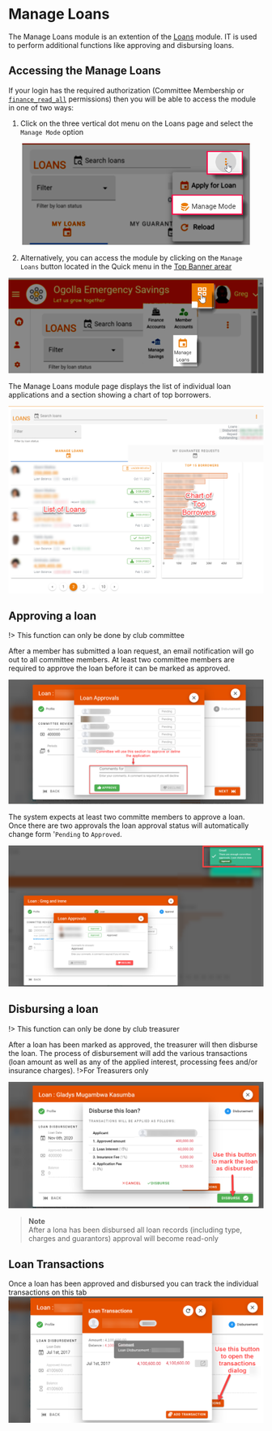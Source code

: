 # Manage Loans
The Manage Loans  module is an extention of the [Loans](user-modules/loans.md) module. IT is used to perform additional functions like approving and disbursing loans.

## Accessing the Manage Loans
If your login has the required authorization (Committee Membership or [`finance_read_all`](admin-modules/member-accounts.md#finance_read_all) permissions) then you will be able to access the module  in one of two ways:

1. Click on the three vertical dot menu on the Loans page and select the `Manage Mode` option

<!-- ![alt text](../images/4.6.1_Manage_Loans_menu.png ":size=x150 Manage Lonas menu") -->
<p align="center">
    <img src="images/4.6.1_Manage_Loans_menu.png" height="200px" style="object-fit:contain;" alt="Manage Loans menu">
</p>

2. Alternatively, you can access the module by clicking on the `Manage Loans` button located in the Quick menu in the [Top Banner arear](access-the-site/navigate-the-app?id=the-top-banner-area)

<!-- ![alt text](../images/4.6.2_Manage_Loans_quick_menu.png ":size=x150 Manage Loans menu") -->

<p align="center">
    <img src="images/4.6.2_Manage_Loans_quick_menu.png"  width="600px" style="object-fit:contain" alt="Manage Loans Menu">
</p>

The Manage Loans module page displays the list of individual loan applications and a section showing a chart of top borrowers.

<!-- ![alt text](../images/4.6.3_Manage_Loans_page.png ":size=x300 Manage Loans page") -->
<p align="center">
    <img src="images/4.6.3_Manage_Loans_page.png"  width="600px" style="object-fit:contain" alt="Manage Loans Page">
</p>

## Approving a loan
!> This function can only be done by club committee

After a member has submitted a loan request, an email notification will go out to all committee members. At least two committee members are required to approve the loan before it can be marked as approved. 

![alt text](../images/4.4.3_Apply_Loan_Approval.png ":size=x300 Apply Loan approval")

The system expects at least two committe members to approve a loan. Once there are two approvals the loan approval status will automatically change form '`Pending` to `Approved`.

![alt text](../images/4.4.3.2_Loan_Approved.png ":size=x300 Loan Approved")

## Disbursing a loan
!> This function can only be done by club treasurer

After a loan has been marked as approved, the treasurer will then disburse the loan. The process of disbursement will add the various transactions (loan amount as well as any of the applied interest, processing fees and/or insurance charges).
!>For Treasurers only

![alt text](../images/4.4.4_Apply_Loan_Disburse.png ":size=x300 Apply Loan disburse")

>**Note** \
After a lona has been disbursed all loan  records (including type, charges and guarantors) approval will become read-only

## Loan Transactions
Once a loan has been approved and disbursed you can track the individual transactions on this tab
![alt text](../images/4.4.5_Loan_Transactions.png ":size=x300 Apply Loan disburse")